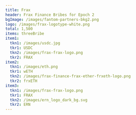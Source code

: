 ```yaml
---
title: Frax
header: Frax Finance Bribes for Epoch 2
bgImage: /images/fantom-partners-bkg2.png
logo: /images/frax-logotype-white.png
total: 1,500
items: threeBribe
item1:
  tkn1: /images/usdc.jpg
  tkr1: USDC
  tkn2: /images/frax-frax-logo.png
  tkr2: FRAX
item2:
  tkn1: /images/eth.png
  tkr1: wETH
  tkn2: /images/frax-finance-frax-ether-frxeth-logo.png
  tkr2: frxETH
item3:
  tkn1: /images/frax-frax-logo.png
  tkr1: FRAX
  tkn2: /images/ern_logo_dark_bg.svg
  tkr2: ERN
---
```

